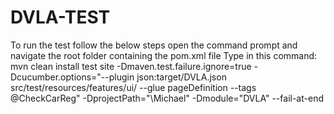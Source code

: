 # DVLA-TEST
To run the test follow the below steps
open the command prompt and navigate the root folder containing the pom.xml file
Type in this command:  mvn clean install test site -Dmaven.test.failure.ignore=true -Dcucumber.options="--plugin json:target/DVLA.json src/test/resources/features/ui/ --glue pageDefinition --tags @CheckCarReg" -DprojectPath="<your project path>\Michael" -Dmodule="DVLA" --fail-at-end
